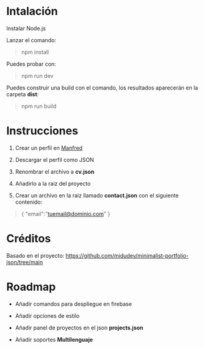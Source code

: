 # Intalación

Instalar Node.js

Lanzar el comando:

> npm install

Puedes probar con:

> npm run dev

Puedes construir una build con el comando, los resultados aparecerán en la carpeta **dist**:

> npm run build

# Instrucciones

1. Crear un perfil en [Manfred](https://www.getmanfred.com/)

2. Descargar el perfil como JSON

3. Renombrar el archivo a **cv.json**

4. Añadirlo a la raiz del proyecto

5. Crear un archivo en la raiz llamado **contact.json** con el siguiente contenido:

> { "email":"tuemail@dominio.com" }

# Créditos

Basado en el proyecto: https://github.com/midudev/minimalist-portfolio-json/tree/main

# Roadmap

- Añadir comandos para despliegue en firebase

- Añadir opciones de estilo

- Añadir panel de proyectos en el json **projects.json**

- Añadir soportes **Multilenguaje**
